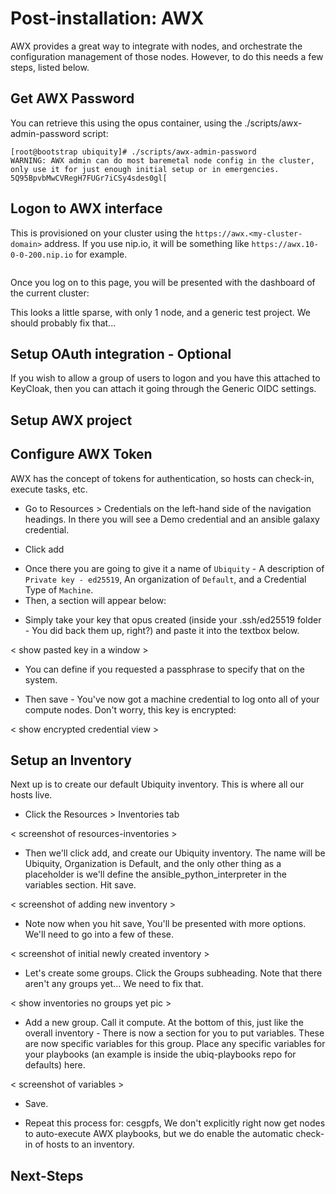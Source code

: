 # Post-installation: AWX

AWX provides a great way to integrate with nodes, and orchestrate the configuration management of those nodes.
However, to do this needs a few steps, listed below.

## Get AWX Password
You can retrieve this using the opus container, using the ./scripts/awx-admin-password script:

```console
[root@bootstrap ubiquity]# ./scripts/awx-admin-password
WARNING: AWX admin can do most baremetal node config in the cluster, only use it for just enough initial setup or in emergencies.
5Q95BpvbMwCVRegH7FUGr7iCSy4sdes0gl[
```

## Logon to AWX interface
This is provisioned on your cluster using the `https://awx.<my-cluster-domain>` address. If you use nip.io, it will be something like `https://awx.10-0-0-200.nip.io` for example.

<image logon here>

Once you log on to this page, you will be presented with the dashboard of the current cluster:

<insert AWX dashboard image here>

This looks a little sparse, with only 1 node, and a generic test project. We should probably fix that...

## Setup OAuth integration - Optional

If you wish to allow a group of users to logon and you have this attached to KeyCloak, then you can attach it going through the Generic OIDC settings.

## Setup AWX project

## Configure AWX Token
AWX has the concept of tokens for authentication, so hosts can check-in, execute tasks, etc.

- Go to Resources > Credentials on the left-hand side of the navigation headings. In there you will see a Demo credential and an ansible galaxy credential.

<insert awx image for credentials view>

- Click add

<insert add button pic>

- Once there you are going to give it a name of `Ubiquity` - A description of `Private key - ed25519`, An organization of `Default`, and a Credential Type of `Machine`.
- Then, a section will appear below:

<insert screenshot of key paste area here>

- Simply take your key that opus created (inside your .ssh/ed25519 folder - You did back them up, right?) and paste it into the textbox below.

< show pasted key in a window >

- You can define if you requested a passphrase to specify that on the system.

- Then save - You've now got a machine credential to log onto all of your compute nodes. Don't worry, this key is encrypted:

< show encrypted credential view >

## Setup an Inventory
Next up is to create our default Ubiquity inventory. This is where all our hosts live.

- Click the Resources > Inventories tab

< screenshot of resources-inventories >

- Then we'll click add, and create our Ubiquity inventory. The name will be Ubiquity, Organization is Default, and the only other thing as a placeholder is we'll define the ansible_python_interpreter in the variables section. Hit save.

< screenshot of adding new inventory >

- Note now when you hit save, You'll be presented with more options. We'll need to go into a few of these.

< screenshot of initial newly created inventory >

- Let's create some groups. Click the Groups subheading. Note that there aren't any groups yet... We need to fix that.

< show inventories no groups yet pic >

- Add a new group. Call it compute. At the bottom of this, just like the overall inventory - There is now a section for you to put variables. These are now specific variables for this group. Place any specific variables for your playbooks (an example is inside the ubiq-playbooks repo for defaults) here.

< screenshot of variables >

- Save.

- Repeat this process for: cesgpfs,
We don't explicitly right now get nodes to auto-execute AWX playbooks, but we do enable the
automatic check-in of hosts to an inventory.

## Next-Steps